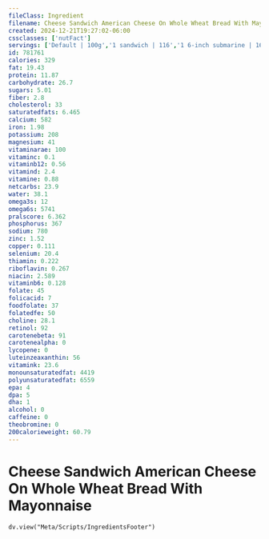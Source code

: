 ```yaml
---
fileClass: Ingredient
filename: Cheese Sandwich American Cheese On Whole Wheat Bread With Mayonnaise
created: 2024-12-21T19:27:02-06:00
cssclasses: ['nutFact']
servings: ['Default | 100g','1 sandwich | 116','1 6-inch submarine | 160','1 12-inch submarine | 320']
id: 781761
calories: 329
fat: 19.43
protein: 11.87
carbohydrate: 26.7
sugars: 5.01
fiber: 2.8
cholesterol: 33
saturatedfats: 6.465
calcium: 582
iron: 1.98
potassium: 208
magnesium: 41
vitaminarae: 100
vitaminc: 0.1
vitaminb12: 0.56
vitamind: 2.4
vitamine: 0.88
netcarbs: 23.9
water: 38.1
omega3s: 12
omega6s: 5741
pralscore: 6.362
phosphorus: 367
sodium: 780
zinc: 1.52
copper: 0.111
selenium: 20.4
thiamin: 0.222
riboflavin: 0.267
niacin: 2.589
vitaminb6: 0.128
folate: 45
folicacid: 7
foodfolate: 37
folatedfe: 50
choline: 28.1
retinol: 92
carotenebeta: 91
carotenealpha: 0
lycopene: 0
luteinzeaxanthin: 56
vitamink: 23.6
monounsaturatedfat: 4419
polyunsaturatedfat: 6559
epa: 4
dpa: 5
dha: 1
alcohol: 0
caffeine: 0
theobromine: 0
200calorieweight: 60.79
---
```


# Cheese Sandwich American Cheese On Whole Wheat Bread With Mayonnaise

```dataviewjs
dv.view("Meta/Scripts/IngredientsFooter")
```